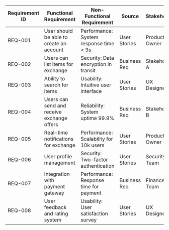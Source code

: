 | Requirement ID | Functional Requirement                    | Non-Functional Requirement                | Source      | Stakeholder | Test Case ID | Proposed Change | Release Version |
|----------------|-------------------------------------------|-------------------------------------------|-------------|-------------|--------------|-----------------|------------------|
| REQ-001        | User should be able to create an account   | Performance: System response time < 3s    | User Stories| Product Owner| TC-001       | -               | v1.0             |
| REQ-002        | Users can list items for exchange          | Security: Data encryption in transit      | Business Req| Stakeholder A| TC-002       | -               | v1.0             |
| REQ-003        | Ability to search for items               | Usability: Intuitive user interface      | User Stories| UX Designer  | TC-003       | -               | v1.1             |
| REQ-004        | Users can send and receive exchange offers | Reliability: System uptime 99.9%          | Business Req| Stakeholder B| TC-004       | -               | v1.1             |
| REQ-005        | Real-time notifications for exchange      | Performance: Scalability for 10k users   | User Stories| Product Owner| TC-005       | -               | v1.2             |
| REQ-006        | User profile management                  | Security: Two-factor authentication      | User Stories| Security Team| TC-006       | -               | v1.2             |
| REQ-007        | Integration with payment gateway          | Performance: Response time for payment   | Business Req| Finance Team | TC-007       | -               | v1.3             |
| REQ-008        | User feedback and rating system           | Usability: User satisfaction survey      | User Stories| UX Designer  | TC-008       | -               | v1.3             |
